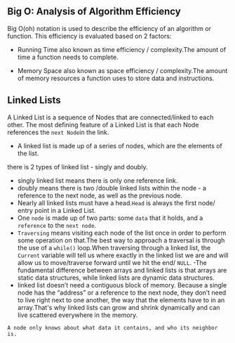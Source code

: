 ## Big O: Analysis of Algorithm Efficiency
 
Big O(oh) notation is used to describe the efficiency of an algorithm or function. This efficiency is evaluated based on 2 factors:

- Running Time also known as time efficiency / complexity.The amount of time a function needs to complete.

- Memory Space also known as space efficiency / complexity.The amount of memory resources a function uses to store data and instructions.


## Linked Lists

A Linked List is a sequence of Nodes that are connected/linked to each other. The most defining feature of a Linked List is that each Node references the `next Node`in the link.

- A linked list is made up of a series of nodes, which are the elements of the list.

there is 2 types of linked list - singly and doubly.

- singly linked list means there is only one reference link.
- doubly means there is two /double linked lists within the node - a reference to the next node, as well as the previous node.
- Nearly all linked lists must have a head.`Head` is always the first node/ entry point in a Linked List.
- One `node` is made up of two parts: some `data` that it holds, and a `reference` to the `next node`.
- `Traversing` means visiting each node of the list once in order to perform some operation on that.The best way to approach a traversal is through the use of a `while()` loop.When traversing through a linked list, the `Current` variable will tell us where exactly in the linked list we are and will allow us to move/traverse forward until we hit the end/ `NULL`.
-The fundamental difference between arrays and linked lists is that arrays are static data structures, while linked lists are dynamic data structures. 
- linked list doesn’t need a contiguous block of memory. Because a single node has the “address” or a reference to the next node, they don’t need to live right next to one another, the way that the elements have to in an array.That's why linked lists can grow and shrink dynamically and can live scattered everywhere in the memory.

`A node only knows about what data it contains, and who its neighbor is.`
